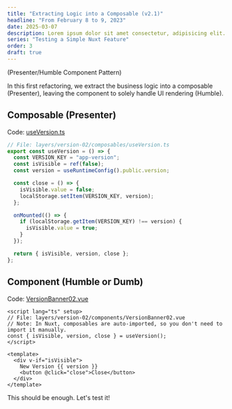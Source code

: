 ```yaml
---
title: "Extracting Logic into a Composable (v2.1)"
headline: "From February 8 to 9, 2023"
date: 2025-03-07
description: Lorem ipsum dolor sit amet consectetur, adipisicing elit. Repellendus assumenda deleniti itaque molestias odio quidem praesentium, numquam veniam animi ipsam velit iure atque delectus debitis quisquam tempore optio ea corrupti.
series: "Testing a Simple Nuxt Feature"
order: 3
draft: true
---
```


(Presenter/Humble Component Pattern)

In this first refactoring, we extract the business logic into a composable (Presenter), leaving the component to solely handle UI rendering (Humble).

## Composable (Presenter)

Code: [useVersion.ts](https://github.com/jeromeabel/nuxt-clean-architecture/blob/feat/version-banner/layers/version-02/composables/useVersion.ts)

```ts
// File: layers/version-02/composables/useVersion.ts
export const useVersion = () => {
  const VERSION_KEY = "app-version";
  const isVisible = ref(false);
  const version = useRuntimeConfig().public.version;

  const close = () => {
    isVisible.value = false;
    localStorage.setItem(VERSION_KEY, version);
  };

  onMounted(() => {
    if (localStorage.getItem(VERSION_KEY) !== version) {
      isVisible.value = true;
    }
  });

  return { isVisible, version, close };
};
```

## Component (Humble or Dumb)

Code: [VersionBanner02.vue](https://github.com/jeromeabel/nuxt-clean-architecture/blob/feat/version-banner/layers/version-02/components/VersionBanner02.vue)

```vue
<script lang="ts" setup>
// File: layers/version-02/components/VersionBanner02.vue
// Note: In Nuxt, composables are auto-imported, so you don't need to import it manually.
const { isVisible, version, close } = useVersion();
</script>

<template>
  <div v-if="isVisible">
    New Version {{ version }}
    <button @click="close">Close</button>
  </div>
</template>
```

This should be enough. Let's test it!
